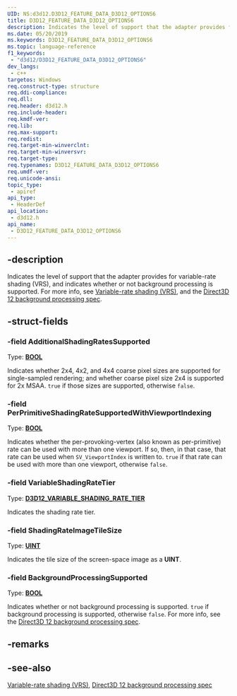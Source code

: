 ```yaml
---
UID: NS:d3d12.D3D12_FEATURE_DATA_D3D12_OPTIONS6
title: D3D12_FEATURE_DATA_D3D12_OPTIONS6
description: Indicates the level of support that the adapter provides for variable-rate shading (VRS), and indicates whether or not background processing is supported.
ms.date: 05/20/2019
ms.keywords: D3D12_FEATURE_DATA_D3D12_OPTIONS6
ms.topic: language-reference
f1_keywords: 
 - "d3d12/D3D12_FEATURE_DATA_D3D12_OPTIONS6"
dev_langs:
 - c++
targetos: Windows
req.construct-type: structure
req.ddi-compliance: 
req.dll: 
req.header: d3d12.h
req.include-header: 
req.kmdf-ver: 
req.lib: 
req.max-support: 
req.redist: 
req.target-min-winverclnt: 
req.target-min-winversvr: 
req.target-type: 
req.typenames: D3D12_FEATURE_DATA_D3D12_OPTIONS6
req.umdf-ver: 
req.unicode-ansi: 
topic_type:
 - apiref
api_type:
 - HeaderDef
api_location:
 - d3d12.h
api_name:
 - D3D12_FEATURE_DATA_D3D12_OPTIONS6
---
```


## -description

Indicates the level of support that the adapter provides for variable-rate shading (VRS), and indicates whether or not background processing is supported. For more info, see [Variable-rate shading (VRS)](/windows/desktop/direct3d12/vrs), and the [Direct3D 12 background processing spec](https://microsoft.github.io/DirectX-Specs/d3d/BackgroundProcessing.html).

## -struct-fields

### -field AdditionalShadingRatesSupported

Type: <b>[BOOL](/windows/desktop/winprog/windows-data-types)</b>

Indicates whether 2x4, 4x2, and 4x4 coarse pixel sizes are supported for single-sampled rendering; and whether coarse pixel size 2x4 is supported for 2x MSAA. `true` if those sizes are supported, otherwise `false`.

### -field PerPrimitiveShadingRateSupportedWithViewportIndexing

Type: <b>[BOOL](/windows/desktop/winprog/windows-data-types)</b>

Indicates whether the per-provoking-vertex (also known as per-primitive) rate can be used with more than one viewport. If so, then, in that case, that rate can be used when `SV_ViewportIndex` is written to. `true` if that rate can be used with more than one viewport, otherwise `false`.

### -field VariableShadingRateTier

Type: <b>[D3D12_VARIABLE_SHADING_RATE_TIER](/windows/desktop/api/d3d12/ne-d3d12-d3d12_variable_shading_rate_tier)</b>

Indicates the shading rate tier.

### -field ShadingRateImageTileSize

Type: <b>[UINT](/windows/desktop/winprog/windows-data-types)</b>

Indicates the tile size of the screen-space image as a **UINT**.

### -field BackgroundProcessingSupported

Type: <b>[BOOL](/windows/desktop/winprog/windows-data-types)</b>

Indicates whether or not background processing is supported. `true` if background processing is supported, otherwise `false`. For more info, see the [Direct3D 12 background processing spec](https://microsoft.github.io/DirectX-Specs/d3d/BackgroundProcessing.html).

## -remarks

## -see-also

[Variable-rate shading (VRS)](/windows/desktop/direct3d12/vrs), [Direct3D 12 background processing spec](https://microsoft.github.io/DirectX-Specs/d3d/BackgroundProcessing.html)
